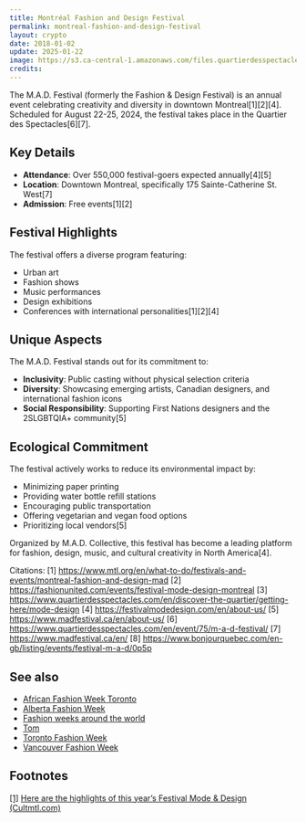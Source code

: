 ```yaml
---
title: Montréal Fashion and Design Festival
permalink: montreal-fashion-and-design-festival
layout: crypto
date: 2018-01-02
update: 2025-01-22
image: https://s3.ca-central-1.amazonaws.com/files.quartierdesspectacles.com/blog/20160811-modedesign/1passerelleprincipale-photoby-sebastienroy-1200x628.jpg
credits:
---
```


The M.A.D. Festival (formerly the Fashion & Design Festival) is an annual event celebrating creativity and diversity in downtown Montreal[1][2][4]. Scheduled for August 22-25, 2024, the festival takes place in the Quartier des Spectacles[6][7].

## Key Details

- **Attendance**: Over 550,000 festival-goers expected annually[4][5]
- **Location**: Downtown Montreal, specifically 175 Sainte-Catherine St. West[7]
- **Admission**: Free events[1][2]

## Festival Highlights

The festival offers a diverse program featuring:
- Urban art
- Fashion shows
- Music performances
- Design exhibitions
- Conferences with international personalities[1][2][4]

## Unique Aspects

The M.A.D. Festival stands out for its commitment to:
- **Inclusivity**: Public casting without physical selection criteria
- **Diversity**: Showcasing emerging artists, Canadian designers, and international fashion icons
- **Social Responsibility**: Supporting First Nations designers and the 2SLGBTQIA+ community[5]

## Ecological Commitment

The festival actively works to reduce its environmental impact by:
- Minimizing paper printing
- Providing water bottle refill stations
- Encouraging public transportation
- Offering vegetarian and vegan food options
- Prioritizing local vendors[5]

Organized by M.A.D. Collective, this festival has become a leading platform for fashion, design, music, and cultural creativity in North America[4].

Citations:
[1] https://www.mtl.org/en/what-to-do/festivals-and-events/montreal-fashion-and-design-mad
[2] https://fashionunited.com/events/festival-mode-design-montreal
[3] https://www.quartierdesspectacles.com/en/discover-the-quartier/getting-here/mode-design
[4] https://festivalmodedesign.com/en/about-us/
[5] https://www.madfestival.ca/en/about-us/
[6] https://www.quartierdesspectacles.com/en/event/75/m-a-d-festival/
[7] https://www.madfestival.ca/en/
[8] https://www.bonjourquebec.com/en-gb/listing/events/festival-m-a-d/0p5p

## See also

+ [African Fashion Week Toronto](african-fashion-week-toronto)
+ [Alberta Fashion Week](alberta-fashion-week)
+ [Fashion weeks around the world](fashion-weeks-around-the-world)
+ [Tom](tom)
+ [Toronto Fashion Week](toronto-fashion-week)
+ [Vancouver Fashion Week](vancouver-fashion-week)

## Footnotes

[[1]](#a1) <span id="f1"></span> [Here are the highlights of this year’s Festival Mode & Design (Cultmtl.com)](https://cultmtl.com/2018/07/festival-mode-design-montreal-2018/)
